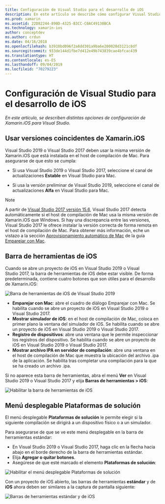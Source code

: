 ```yaml
---
title: Configuración de Visual Studio para el desarrollo de iOS
description: En este artículo se describe cómo configurar Visual Studio 2019 para el desarrollo de Xamarin.iOS. En concreto, se describe cómo configurar la versión instalada de Xamarin.iOS, la barra de herramientas de iOS y el menú desplegable de Plataformas de solución.
ms.prod: xamarin
ms.assetid: 22D82244-890D-4325-B3CC-C0AC49130BCA
ms.technology: xamarin-ios
author: conceptdev
ms.author: crdun
ms.date: 04/16/2018
ms.openlocfilehash: b3910bd096f2a8dd301a9ba6e200028d3121c8df
ms.sourcegitcommit: 933de144d1fbe7d412e49b743839cae4bfcac439
ms.translationtype: HT
ms.contentlocale: es-ES
ms.lasthandoff: 09/04/2019
ms.locfileid: "70279223"
---
```

# <a name="configuring-visual-studio-for-ios-development"></a>Configuración de Visual Studio para el desarrollo de iOS

_En este artículo, se describen distintas opciones de configuración de Xamarin.iOS para Visual Studio._

## <a name="using-matching-xamarinios-versions"></a>Usar versiones coincidentes de Xamarin.iOS

Visual Studio 2019 o Visual Studio 2017 deben usar la misma versión de Xamarin.iOS que está instalada en el host de compilación de Mac. Para asegurarse de que esto se cumpla:

- Si usa Visual Studio 2019 o Visual Studio 2017, seleccione el canal de actualizaciones **Estable** en Visual Studio para Mac.

- Si usa la versión preliminar de Visual Studio 2019, seleccione el canal de actualizaciones **Alfa** en Visual Studio para Mac.

> [!NOTE]
> A partir de [Visual Studio 2017 versión 15.6](https://docs.microsoft.com/visualstudio/releasenotes/vs2017-relnotes#automatic-macos-provisioning), Visual Studio 2017 detecta automáticamente si el host de compilación de Mac usa la misma versión de Xamarin.iOS que Windows. Si hay una discrepancia entre las versiones, Visual Studio 2017 le ofrece instalar la versión correcta de forma remota en el host de compilación de Mac. Para obtener más información, eche un vistazo a la sección [Aprovisionamiento automático de Mac](~/ios/get-started/installation/windows/connecting-to-mac/index.md#automatic-mac-provisioning) de la guía [Emparejar con Mac](~/ios/get-started/installation/windows/connecting-to-mac/index.md).

## <a name="ios-toolbar"></a>Barra de herramientas de iOS

Cuando se abre un proyecto de iOS en Visual Studio 2019 o Visual Studio 2017, la barra de herramientas de iOS debe estar visible.  De forma predeterminada, contiene cuatro botones que son útiles para el desarrollo de Xamarin.iOS:

![Barra de herramientas de iOS de Visual Studio 2019](config-options-images/ios-toolbar.png)

- **Emparejar con Mac**: abre el cuadro de diálogo Emparejar con Mac. Se habilita cuando se abre un proyecto de iOS en Visual Studio 2019 o Visual Studio 2017.
- **Mostrar simulador de iOS**: en el host de compilación de Mac, coloca en primer plano la ventana del simulador de iOS. Se habilita cuando se abre un proyecto de iOS en Visual Studio 2019 o Visual Studio 2017.
- **Registro de dispositivos**: abre una ventana que le permite inspeccionar los registros del dispositivo. Se habilita cuando se abre un proyecto de iOS en Visual Studio 2019 o Visual Studio 2017.
- **Mostrar archivo IPA en servidor de compilación**: abre una ventana en el host de compilación de Mac que muestra la ubicación del archivo .ipa de la aplicación. Se habilita tras completar una compilación para la que se ha creado un archivo .ipa.

Si no aparece esta barra de herramientas, abra el menú **Ver** en Visual Studio 2019 o Visual Studio 2017 y elija **Barras de herramientas > iOS**:

![Habilitar la barra de herramientas de iOS](config-options-images/ios-toolbar-enable.png "Enabling the iOS toolbar")

## <a name="solution-platforms-drop-down-menu"></a>Menú desplegable Plataformas de solución

El menú desplegable **Plataformas de solución** le permite elegir si la siguiente compilación se dirigirá a un dispositivo físico o a un simulador.

Para asegurarse de que se ve este menú desplegable en la barra de herramientas estándar:

- En Visual Studio 2019 o Visual Studio 2017, haga clic en la flecha hacia abajo en el borde derecho de la barra de herramientas estándar.
- Elija **Agregar o quitar botones**. 
- Asegúrese de que esté marcado el elemento **Plataformas de solución**:

![Habilitar el menú desplegable Plataformas de solución](config-options-images/solution-platforms-enable.png "Enabling the Solution Platforms drop-down menu")

Con un proyecto de iOS abierto, las barras de herramientas **estándar** y de **iOS** ahora deben ser similares a la captura de pantalla siguiente:

![Barras de herramientas estándar y de iOS](config-options-images/toolbars.png "Standard and iOS toolbars")
